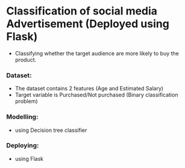 # Classification of social media Advertisement (Deployed using Flask)
* Classifying whether the target audience are more likely to buy the product.

### Dataset:
* The dataset contains 2 features (Age and Estimated Salary)
* Target variable is Purchased/Not purchased (Binary classification problem)

### Modelling:
* using Decision tree classifier

### Deploying:
* using Flask
